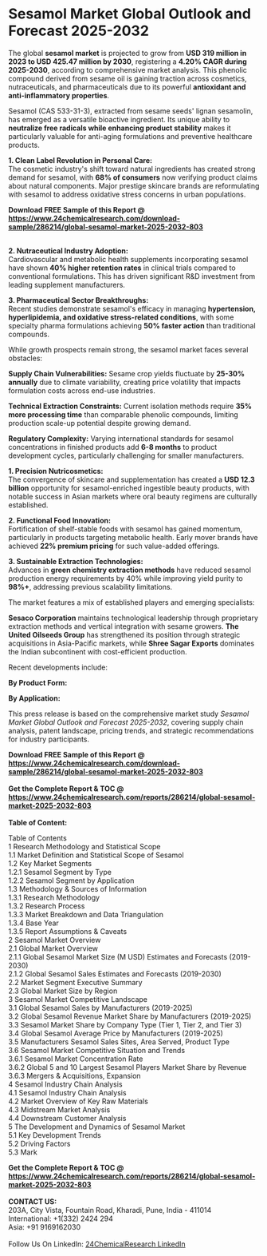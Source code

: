 <h1>Sesamol Market Global Outlook and Forecast 2025-2032</h1><p>The global <strong>sesamol market</strong> is projected to grow from <strong>USD 319 million in 2023 to USD 425.47 million by 2030</strong>, registering a <strong>4.20% CAGR during 2025-2030</strong>, according to comprehensive market analysis. This phenolic compound derived from sesame oil is gaining traction across cosmetics, nutraceuticals, and pharmaceuticals due to its powerful <strong>antioxidant and anti-inflammatory properties</strong>.</p><p>Sesamol (CAS 533-31-3), extracted from sesame seeds' lignan sesamolin, has emerged as a versatile bioactive ingredient. Its unique ability to <strong>neutralize free radicals while enhancing product stability</strong> makes it particularly valuable for anti-aging formulations and preventive healthcare products.</p><p><strong>1. Clean Label Revolution in Personal Care:</strong><br>
The cosmetic industry's shift toward natural ingredients has created strong demand for sesamol, with <strong>68% of consumers</strong> now verifying product claims about natural components. Major prestige skincare brands are reformulating with sesamol to address oxidative stress concerns in urban populations.</p><div><b>Download FREE Sample of this Report @ 
            <a href="https://www.24chemicalresearch.com/download-sample/286214/global-sesamol-market-2025-2032-803">
            https://www.24chemicalresearch.com/download-sample/286214/global-sesamol-market-2025-2032-803</a></b></div><br><p><strong>2. Nutraceutical Industry Adoption:</strong><br>
Cardiovascular and metabolic health supplements incorporating sesamol have shown <strong>40% higher retention rates</strong> in clinical trials compared to conventional formulations. This has driven significant R&amp;D investment from leading supplement manufacturers.</p><p><strong>3. Pharmaceutical Sector Breakthroughs:</strong><br>
Recent studies demonstrate sesamol's efficacy in managing <strong>hypertension, hyperlipidemia, and oxidative stress-related conditions</strong>, with some specialty pharma formulations achieving <strong>50% faster action</strong> than traditional compounds.</p><p>While growth prospects remain strong, the sesamol market faces several obstacles:</p><p><strong>Supply Chain Vulnerabilities:</strong> Sesame crop yields fluctuate by <strong>25-30% annually</strong> due to climate variability, creating price volatility that impacts formulation costs across end-use industries.</p><p><strong>Technical Extraction Constraints:</strong> Current isolation methods require <strong>35% more processing time</strong> than comparable phenolic compounds, limiting production scale-up potential despite growing demand.</p><p><strong>Regulatory Complexity:</strong> Varying international standards for sesamol concentrations in finished products add <strong>6-8 months</strong> to product development cycles, particularly challenging for smaller manufacturers.</p><p><strong>1. Precision Nutricosmetics:</strong><br>
The convergence of skincare and supplementation has created a <strong>USD 12.3 billion</strong> opportunity for sesamol-enriched ingestible beauty products, with notable success in Asian markets where oral beauty regimens are culturally established.</p><p><strong>2. Functional Food Innovation:</strong><br>
Fortification of shelf-stable foods with sesamol has gained momentum, particularly in products targeting metabolic health. Early mover brands have achieved <strong>22% premium pricing</strong> for such value-added offerings.</p><p><strong>3. Sustainable Extraction Technologies:</strong><br>
Advances in <strong>green chemistry extraction methods</strong> have reduced sesamol production energy requirements by 40% while improving yield purity to <strong>98%+</strong>, addressing previous scalability limitations.</p><p>The market features a mix of established players and emerging specialists:</p><p><strong>Sesaco Corporation</strong> maintains technological leadership through proprietary extraction methods and vertical integration with sesame growers. <strong>The United Oilseeds Group</strong> has strengthened its position through strategic acquisitions in Asia-Pacific markets, while <strong>Shree Sagar Exports</strong> dominates the Indian subcontinent with cost-efficient production.</p><p>Recent developments include:</p><p><strong>By Product Form:</strong></p><p><strong>By Application:</strong></p><p>This press release is based on the comprehensive market study <em>Sesamol Market Global Outlook and Forecast 2025-2032</em>, covering supply chain analysis, patent landscape, pricing trends, and strategic recommendations for industry participants.</p><div><b>Download FREE Sample of this Report @ 
            <a href="https://www.24chemicalresearch.com/download-sample/286214/global-sesamol-market-2025-2032-803">
            https://www.24chemicalresearch.com/download-sample/286214/global-sesamol-market-2025-2032-803</a></b></div><br><div><b>Get the Complete Report & TOC @ 
            <a href="https://www.24chemicalresearch.com/reports/286214/global-sesamol-market-2025-2032-803">
            https://www.24chemicalresearch.com/reports/286214/global-sesamol-market-2025-2032-803</a></b></div><br>
            <b>Table of Content:</b><p>Table of Contents<br />
1 Research Methodology and Statistical Scope<br />
1.1 Market Definition and Statistical Scope of Sesamol<br />
1.2 Key Market Segments<br />
1.2.1 Sesamol Segment by Type<br />
1.2.2 Sesamol Segment by Application<br />
1.3 Methodology & Sources of Information<br />
1.3.1 Research Methodology<br />
1.3.2 Research Process<br />
1.3.3 Market Breakdown and Data Triangulation<br />
1.3.4 Base Year<br />
1.3.5 Report Assumptions & Caveats<br />
2 Sesamol Market Overview<br />
2.1 Global Market Overview<br />
2.1.1 Global Sesamol Market Size (M USD) Estimates and Forecasts (2019-2030)<br />
2.1.2 Global Sesamol Sales Estimates and Forecasts (2019-2030)<br />
2.2 Market Segment Executive Summary<br />
2.3 Global Market Size by Region<br />
3 Sesamol Market Competitive Landscape<br />
3.1 Global Sesamol Sales by Manufacturers (2019-2025)<br />
3.2 Global Sesamol Revenue Market Share by Manufacturers (2019-2025)<br />
3.3 Sesamol Market Share by Company Type (Tier 1, Tier 2, and Tier 3)<br />
3.4 Global Sesamol Average Price by Manufacturers (2019-2025)<br />
3.5 Manufacturers Sesamol Sales Sites, Area Served, Product Type<br />
3.6 Sesamol Market Competitive Situation and Trends<br />
3.6.1 Sesamol Market Concentration Rate<br />
3.6.2 Global 5 and 10 Largest Sesamol Players Market Share by Revenue<br />
3.6.3 Mergers & Acquisitions, Expansion<br />
4 Sesamol Industry Chain Analysis<br />
4.1 Sesamol Industry Chain Analysis<br />
4.2 Market Overview of Key Raw Materials<br />
4.3 Midstream Market Analysis<br />
4.4 Downstream Customer Analysis<br />
5 The Development and Dynamics of Sesamol Market <br />
5.1 Key Development Trends<br />
5.2 Driving Factors<br />
5.3 Mark</p><div><b>Get the Complete Report & TOC @ 
            <a href="https://www.24chemicalresearch.com/reports/286214/global-sesamol-market-2025-2032-803">
            https://www.24chemicalresearch.com/reports/286214/global-sesamol-market-2025-2032-803</a></b></div><br><b>CONTACT US:</b><br>
            203A, City Vista, Fountain Road, Kharadi, Pune, India - 411014<br>
            International: +1(332) 2424 294<br>
            Asia: +91 9169162030 <br><br>
            Follow Us On LinkedIn: <a href="https://www.linkedin.com/company/24chemicalresearch/">24ChemicalResearch LinkedIn</a>